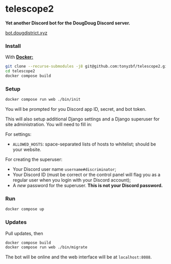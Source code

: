 # telescope2

**Yet another Discord bot for the DougDoug Discord server.**

[bot.dougdistrict.xyz](https://bot.dougdistrict.xyz)

### Install

With [**Docker:**](https://www.docker.com/products/docker-desktop)

```sh
git clone --recurse-submodules -j8 git@github.com:tonyzbf/telescope2.git
cd telescope2
docker compose build
```

### Setup

```sh
docker compose run web ./bin/init
```

You will be prompted for you Discord app ID, secret, and bot token.

This will also setup additional Django settings and a Django superuser for site administration.
You will need to fill in:

For settings:

- `ALLOWED_HOSTS`: space-separated lists of hosts to whitelist; should be your website.

For creating the superuser:

- Your Discord user name `username#discriminator`;
- Your Discord ID (must be correct or the control panel will flag you as a regular user when you login with your Discord account);
- A _new_ password for the superuser. **This is not your Discord password.**

### Run

```sh
docker compose up
```

### Updates

Pull updates, then

```sh
docker compose build
docker compose run web ./bin/migrate
```

The bot will be online and the web interface will be at `localhost:8088`.